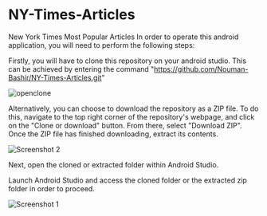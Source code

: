 # NY-Times-Articles
New York Times Most Popular Articles
In order to operate this android application, you will need to perform the following steps:

Firstly, you will have to clone this repository on your android studio. This can be achieved by entering the command "https://github.com/Nouman-Bashir/NY-Times-Articles.git" 

![openclone](https://user-images.githubusercontent.com/100478213/235368883-b96a100b-c4ab-40a8-9e92-b471a9110a4c.jpg)


Alternatively, you can choose to download the repository as a ZIP file. To do this, navigate to the top right corner of the repository's webpage, and click on the "Clone or download" button. From there, select "Download ZIP". Once the ZIP file has finished downloading, extract its contents.

![Screenshot 2](https://user-images.githubusercontent.com/100478213/235368914-3dfbf586-e6bd-4f2e-9b38-eb7a28ac2396.jpg)



Next, open the cloned or extracted folder within Android Studio.

Launch Android Studio and access the cloned folder or the extracted zip folder in order to proceed.

![Screenshot 1](https://user-images.githubusercontent.com/100478213/235368266-510635b8-2cde-4521-ad1d-a733707e1859.jpg)





